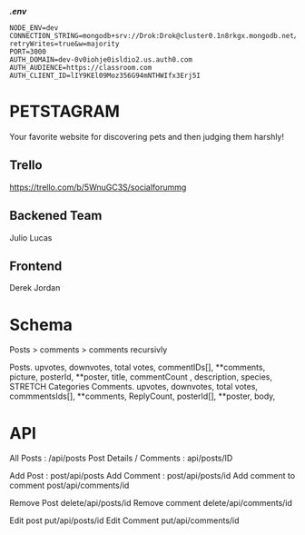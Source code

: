 **_.env_**

```
NODE_ENV=dev
CONNECTION_STRING=mongodb+srv://Drok:Drok@cluster0.1n8rkgx.mongodb.net/SocialForum?retryWrites=true&w=majority
PORT=3000
AUTH_DOMAIN=dev-0v0iohje0isldio2.us.auth0.com
AUTH_AUDIENCE=https://classroom.com
AUTH_CLIENT_ID=lIY9KEl09Moz356G94mNTHWIfx3Erj5I
```

# PETSTAGRAM

Your favorite website for discovering pets and then judging them harshly!

## Trello

https://trello.com/b/5WnuGC3S/socialforummg

## Backened Team

Julio
Lucas

## Frontend

Derek
Jordan

# Schema

Posts > comments > comments recursivly

Posts. upvotes, downvotes, total votes, commentIDs[], **comments, picture, posterId, **poster, title, commentCount , description, species, STRETCH Categories
Comments. upvotes, downvotes, total votes, commmentsIds[], **comments, ReplyCount, posterId[], **poster, body,

# API

All Posts : /api/posts
Post Details / Comments : api/posts/ID

Add Post : post/api/posts
Add Comment : post/api/posts/id
Add comment to comment post/api/comments/id

Remove Post delete/api/posts/id
Remove comment delete/api/comments/id

Edit post put/api/posts/id
Edit Comment put/api/comments/id

